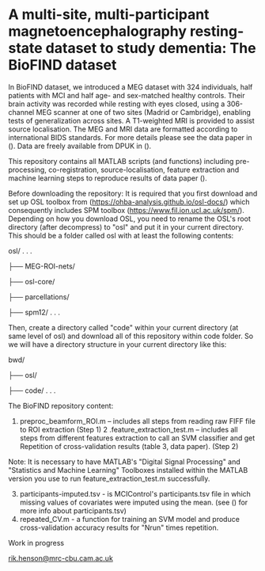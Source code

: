 # A multi-site, multi-participant magnetoencephalography resting-state dataset to study dementia: The BioFIND dataset

In BioFIND dataset, we introduced a MEG dataset with 324 individuals, half patients with MCI and half age- and sex-matched healthy controls. Their brain activity was recorded while resting with eyes closed, using a 306-channel MEG scanner at one of two sites (Madrid or Cambridge), enabling tests of generalization across sites. A T1-weighted MRI is provided to assist source localisation. The MEG and MRI data are formatted according to international BIDS standards. For more details please see the data paper in (). Data are freely available from DPUK in ().

This repository contains all MATLAB scripts (and functions) including pre-processing, co-registration, source-localisation, feature extraction and machine learning steps to reproduce results of data paper ().

Before downloading the repository:
It is required that you first download and set up OSL toolbox from (https://ohba-analysis.github.io/osl-docs/) which consequently includes SPM toolbox (https://www.fil.ion.ucl.ac.uk/spm/). Depending on how you download OSL, you need to rename the OSL's root directory (after decompress) to "osl" and put it in your current directory. This should be a folder called osl with at least the following contents:

osl/
.
.
.

├── MEG-ROI-nets/

├── osl-core/

├── parcellations/

├── spm12/
.
.
.

Then, create a directory called "code" within your current directory (at same level of osl) and download all of this repository within code folder. So we will have a directory structure in your current directory like this:

bwd/

├── osl/

├── code/
.
.
.

The BioFIND repository content: 
1. preproc_beamform_ROI.m – includes all steps from reading raw FIFF file to ROI extraction (Step 1)
2 .feature_extraction_test.m –  includes all steps from different features extraction to call an SVM classifier and get Repetition of cross-validation results (table 3, data paper). (Step 2)

Note: It is necessary to have MATLAB's "Digital Signal Processing" and "Statistics and Machine Learning" Toolboxes installed within the MATLAB version you use to run feature_extraction_test.m successfully.

3. participants-imputed.tsv - is MCIControl's participants.tsv file in which missing values of covariates were imputed using the mean. (see () for more info about participants.tsv)
4. repeated_CV.m - a function for training an SVM model and produce cross-validation accuracy results for "Nrun" times repetition.

Work in progress 

rik.henson@mrc-cbu.cam.ac.uk
